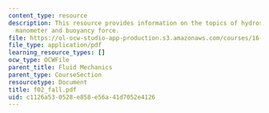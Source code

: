 ```yaml
---
content_type: resource
description: This resource provides information on the topics of hydrostatic equation,
  manometer and buoyancy force.
file: https://ol-ocw-studio-app-production.s3.amazonaws.com/courses/16-01-unified-engineering-i-ii-iii-iv-fall-2005-spring-2006/c1126a530528e858e56a41d7052e4126_f02_fall.pdf
file_type: application/pdf
learning_resource_types: []
ocw_type: OCWFile
parent_title: Fluid Mechanics
parent_type: CourseSection
resourcetype: Document
title: f02_fall.pdf
uid: c1126a53-0528-e858-e56a-41d7052e4126
---
```

